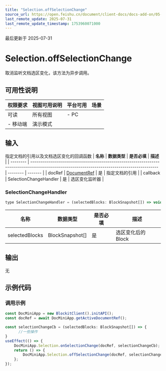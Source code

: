 ```yaml
---
title: "Selection.offSelectionChange"
source_url: https://open.feishu.cn/document/client-docs/docs-add-on/05-api-doc/selection/Selection.offSelectionChange
last_remote_update: 2025-07-31
last_remote_update_timestamp: 1753960071000
---
```

最后更新于 2025-07-31

# Selection.offSelectionChange
取消监听文档选区变化，该方法为异步调用。

## 可用性说明

权限要求 | 视图可用说明 | 平台可用 | 场景
--- | --- | --- | ---
可读 | 所有视图 | - PC  
- 移动端 | 演示模式

## 输入

指定文档的引用以及文档选区变化的回调函数
| **名称**   | **数据类型**                                                                                                                                       | **是否必填** | **描述**  |
| -------- | ---------------------------------------------------------------------------------------------------------------------------------------------- | -------- | ------- |
| docRef   | [DocumentRef](https://open.feishu.cn/document/uAjLw4CM/uYjL24iN/docs-add-on/05-api-doc/basic-data-reference---base/DocumentRef) | 是        | 指定文档的引用 |
| callback | SelectionChangeHandler                                                                                                                         | 是        | 选区变化监听器 |

### SelectionChangeHandler

```js
type SelectionChangeHandler = (selectedBlocks: BlockSnapshot[]) => void;
```
| **名称**         | **数据类型**         | **是否必填** | **描述**       |
| -------------- | ---------------- | -------- | ------------ |
| selectedBlocks | BlockSnapshot[] | 是        | 选区变化后的 Block |

## 输出

无

## 示例代码

### 调用示例

```js
const DocMiniApp = new BlockitClient().initAPI();
const docRef = await DocMiniApp.getActiveDocumentRef();

const selectionChangeCb = (selectedBlocks: BlockSnapshot[]) => {
      //一些操作
}
useEffect(() => {
    DocMiniApp.Selection.onSelectionChange(docRef, selectionChangeCb);
    return () => {
        DocMiniApp.Selection.offSelectionChange(docRef, selectionChangeCb);    
    };
});
```
